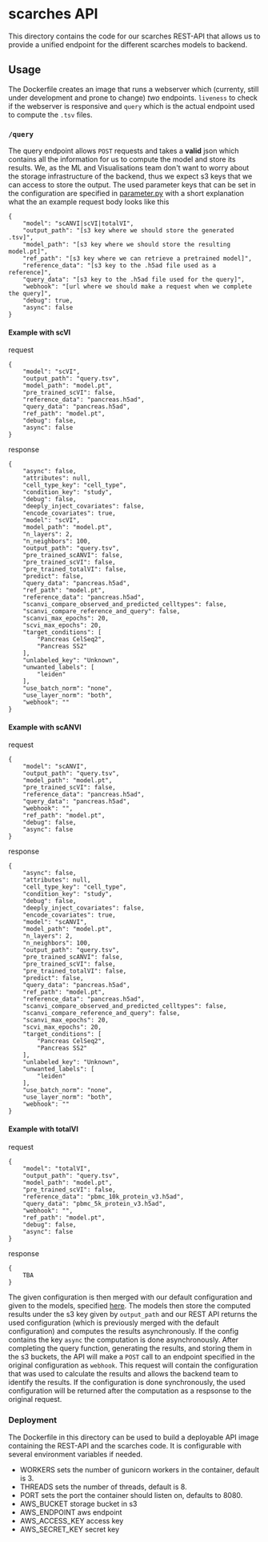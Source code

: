 # scarches API

This directory contains the code for our scarches REST-API that allows us to
provide a unified endpoint for the different scarches models to backend.

## Usage

The Dockerfile creates an image that runs a webserver which (currenty, still under
development and prone to change) *two* endpoints. `liveness` to check if the webserver is
responsive and `query` which is the actual endpoint used to compute the `.tsv` files.

### `/query`

The query endpoint allows `POST` requests and takes a **valid** json which contains
all the information for us to compute the model and store its results. We, as the ML and
Visualisations team don't want to worry about the storage infrastructure of the backend, thus we
expect s3 keys that we can access to store the output. The used parameter keys that can be set in the
configuration are specified in [parameter.py](./utils/parameters.py) with a short explanation what
the an example request body looks like this

```
{
    "model": "scANVI|scVI|totalVI",
    "output_path": "[s3 key where we should store the generated .tsv]",
    "model_path": "[s3 key where we should store the resulting model.pt]",
    "ref_path": "[s3 key where we can retrieve a pretrained model]",
    "reference_data": "[s3 key to the .h5ad file used as a reference]",
    "query_data": "[s3 key to the .h5ad file used for the query]",
    "webhook": "[url where we should make a request when we complete the query]",
    "debug": true,
    "async": false
}
```

#### Example with scVI
request
```
{
    "model": "scVI",
    "output_path": "query.tsv",
    "model_path": "model.pt",
    "pre_trained_scVI": false,
    "reference_data": "pancreas.h5ad",
    "query_data": "pancreas.h5ad",
    "ref_path": "model.pt",
    "debug": false,
    "async": false
}
```
response
```
{
    "async": false,
    "attributes": null,
    "cell_type_key": "cell_type",
    "condition_key": "study",
    "debug": false,
    "deeply_inject_covariates": false,
    "encode_covariates": true,
    "model": "scVI",
    "model_path": "model.pt",
    "n_layers": 2,
    "n_neighbors": 100,
    "output_path": "query.tsv",
    "pre_trained_scANVI": false,
    "pre_trained_scVI": false,
    "pre_trained_totalVI": false,
    "predict": false,
    "query_data": "pancreas.h5ad",
    "ref_path": "model.pt",
    "reference_data": "pancreas.h5ad",
    "scanvi_compare_observed_and_predicted_celltypes": false,
    "scanvi_compare_reference_and_query": false,
    "scanvi_max_epochs": 20,
    "scvi_max_epochs": 20,
    "target_conditions": [
        "Pancreas CelSeq2",
        "Pancreas SS2"
    ],
    "unlabeled_key": "Unknown",
    "unwanted_labels": [
        "leiden"
    ],
    "use_batch_norm": "none",
    "use_layer_norm": "both",
    "webhook": ""
}
```
#### Example with scANVI
request
```
{
    "model": "scANVI",
    "output_path": "query.tsv",
    "model_path": "model.pt",
    "pre_trained_scVI": false,
    "reference_data": "pancreas.h5ad",
    "query_data": "pancreas.h5ad",
    "webhook": "",
    "ref_path": "model.pt",
    "debug": false,
    "async": false
}
```
response
```
{
    "async": false,
    "attributes": null,
    "cell_type_key": "cell_type",
    "condition_key": "study",
    "debug": false,
    "deeply_inject_covariates": false,
    "encode_covariates": true,
    "model": "scANVI",
    "model_path": "model.pt",
    "n_layers": 2,
    "n_neighbors": 100,
    "output_path": "query.tsv",
    "pre_trained_scANVI": false,
    "pre_trained_scVI": false,
    "pre_trained_totalVI": false,
    "predict": false,
    "query_data": "pancreas.h5ad",
    "ref_path": "model.pt",
    "reference_data": "pancreas.h5ad",
    "scanvi_compare_observed_and_predicted_celltypes": false,
    "scanvi_compare_reference_and_query": false,
    "scanvi_max_epochs": 20,
    "scvi_max_epochs": 20,
    "target_conditions": [
        "Pancreas CelSeq2",
        "Pancreas SS2"
    ],
    "unlabeled_key": "Unknown",
    "unwanted_labels": [
        "leiden"
    ],
    "use_batch_norm": "none",
    "use_layer_norm": "both",
    "webhook": ""
}
```
#### Example with totalVI

request
```
{
    "model": "totalVI",
    "output_path": "query.tsv",
    "model_path": "model.pt",
    "pre_trained_scVI": false,
    "reference_data": "pbmc_10k_protein_v3.h5ad",
    "query_data": "pbmc_5k_protein_v3.h5ad",
    "webhook": "",
    "ref_path": "model.pt",
    "debug": false,
    "async": false
}
```
response
```
{
    TBA
}
```
The given configuration is then merged with our default configuration and given to the
models, specified [here](./init.py). The models then store the computed results under the s3 key given by `output_path`
and our REST API returns the used configuration (which is previously merged with the default configuration) and computes
the results asynchronously. If the config contains the key `async` the computation is done
asynchronously. After completing the query function, generating the results, and storing them in the s3 buckets, the API
will make a `POST` call to an endpoint specified in the original configuration as `webhook`. This request will contain
the configuration that was used to calculate the results and allows the backend team to identify the results. If the
configuration
is done synchronously, the used configuration will be returned after the computation as a respsonse
to the original request.

### Deployment

The Dockerfile in this directory can be used to build a deployable API image containing
the REST-API and the scarches code. It is configurable with several environment variables if needed.

- WORKERS sets the number of gunicorn workers in the container, default is 3.
- THREADS sets the number of threads, default is 8.
- PORT sets the port the container should listen on, defaults to 8080.
- AWS_BUCKET storage bucket in s3
- AWS_ENDPOINT aws endpoint
- AWS_ACCESS_KEY access key
- AWS_SECRET_KEY secret key
